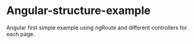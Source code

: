 # Angular-structure-example

Angular first simple example using ngRoute and different controllers for each page.
